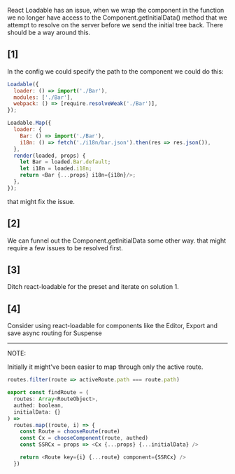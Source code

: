 React Loadable has an issue, when we wrap the component in the function we no longer  have access to the Component.getInitialData() method that we attempt to resolve on the server before we send the initial tree back. There should be a way around this.

## [1]

In the config we could specify the path to the component we could do this:

```js
Loadable({
  loader: () => import('./Bar'),
  modules: ['./Bar'],
  webpack: () => [require.resolveWeak('./Bar')],
});

Loadable.Map({
  loader: {
    Bar: () => import('./Bar'),
    i18n: () => fetch('./i18n/bar.json').then(res => res.json()),
  },
  render(loaded, props) {
    let Bar = loaded.Bar.default;
    let i18n = loaded.i18n;
    return <Bar {...props} i18n={i18n}/>;
  },
});
```

that might fix the issue.

## [2]

We can funnel out the Component.getInitialData some other way. that might require a few issues to be resolved first.

## [3]

Ditch react-loadable for the preset and iterate on solution 1.

## [4]

Consider using react-loadable for components like the Editor, Export and save async routing for Suspense


---

NOTE:

Initially it might've been easier to map through only the active route.

```js
routes.filter(route => activeRoute.path === route.path)
```

```js
export const findRoute = (
  routes: Array<RouteObject>,
  authed: boolean,
  initialData: {}
) =>
  routes.map((route, i) => {
    const Route = chooseRoute(route)
    const Cx = chooseComponent(route, authed)
    const SSRCx = props => <Cx {...props} {...initialData} />

    return <Route key={i} {...route} component={SSRCx} />
  })
```
